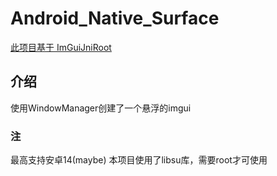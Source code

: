 # Android_Native_Surface
[此项目基于 ImGuiJniRoot](https://github.com/PShocker/ImGuiJniRoot)

## 介绍
使用WindowManager创建了一个悬浮的imgui
<br>
### 注
最高支持安卓14(maybe)
本项目使用了libsu库，需要root才可使用
